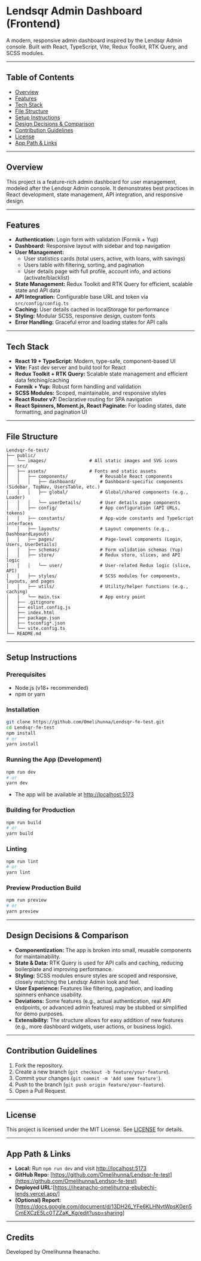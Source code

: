 # Lendsqr Admin Dashboard (Frontend)

A modern, responsive admin dashboard inspired by the Lendsqr Admin console. Built with React, TypeScript, Vite, Redux Toolkit, RTK Query, and SCSS modules.

---

## Table of Contents
- [Overview](#overview)
- [Features](#features)
- [Tech Stack](#tech-stack)
- [File Structure](#file-structure)
- [Setup Instructions](#setup-instructions)
- [Design Decisions & Comparison](#design-decisions--comparison)
- [Contribution Guidelines](#contribution-guidelines)
- [License](#license)
- [App Path & Links](#app-path--links)

---

## Overview

This project is a feature-rich admin dashboard for user management, modeled after the Lendsqr Admin console. It demonstrates best practices in React development, state management, API integration, and responsive design.

---

## Features
- **Authentication:** Login form with validation (Formik + Yup)
- **Dashboard:** Responsive layout with sidebar and top navigation
- **User Management:**
  - User statistics cards (total users, active, with loans, with savings)
  - Users table with filtering, sorting, and pagination
  - User details page with full profile, account info, and actions (activate/blacklist)
- **State Management:** Redux Toolkit and RTK Query for efficient, scalable state and API data
- **API Integration:** Configurable base URL and token via `src/config/config.ts`
- **Caching:** User details cached in localStorage for performance
- **Styling:** Modular SCSS, responsive design, custom fonts
- **Error Handling:** Graceful error and loading states for API calls

---

## Tech Stack
- **React 19 + TypeScript:** Modern, type-safe, component-based UI
- **Vite:** Fast dev server and build tool for React
- **Redux Toolkit + RTK Query:** Scalable state management and efficient data fetching/caching
- **Formik + Yup:** Robust form handling and validation
- **SCSS Modules:** Scoped, maintainable, and responsive styles
- **React Router v7:** Declarative routing for SPA navigation
- **React Spinners, Moment.js, React Paginate:** For loading states, date formatting, and pagination UI

---

## File Structure

```
Lendsqr-fe-test/
├── public/
│   └── images/                # All static images and SVG icons
├── src/
│   ├── assets/                # Fonts and static assets
│   │   ├── components/            # Reusable React components
│   │   │   ├── dashboard/         # Dashboard-specific components (Sidebar, TopNav, UsersTable, etc.)
│   │   │   ├── global/            # Global/shared components (e.g., Loader)
│   │   │   └── userDetails/       # User details page components
│   │   ├── config/                # App configuration (API URLs, tokens)
│   │   ├── constants/             # App-wide constants and TypeScript interfaces
│   │   ├── layouts/               # Layout components (e.g., DashboardLayout)
│   │   ├── pages/                 # Page-level components (Login, Users, UserDetails)
│   │   ├── schemas/               # Form validation schemas (Yup)
│   │   ├── store/                 # Redux store, slices, and API logic
│   │   │   └── user/              # User-related Redux logic (slice, API)
│   │   ├── styles/                # SCSS modules for components, layouts, and pages
│   │   ├── utils/                 # Utility/helper functions (e.g., caching)
│   │   └── main.tsx               # App entry point
│   ├── .gitignore
│   ├── eslint.config.js
│   ├── index.html
│   ├── package.json
│   ├── tsconfig*.json
│   └── vite.config.ts
└── README.md
```

---

## Setup Instructions

### Prerequisites
- Node.js (v18+ recommended)
- npm or yarn

### Installation
```bash
git clone https://github.com/Omelihunna/Lendsqr-fe-test.git
cd Lendsqr-fe-test
npm install
# or
yarn install
```

### Running the App (Development)
```bash
npm run dev
# or
yarn dev
```
- The app will be available at [http://localhost:5173](http://localhost:5173)

### Building for Production
```bash
npm run build
# or
yarn build
```

### Linting
```bash
npm run lint
# or
yarn lint
```

### Preview Production Build
```bash
npm run preview
# or
yarn preview
```

---

## Design Decisions & Comparison
- **Componentization:** The app is broken into small, reusable components for maintainability.
- **State & Data:** RTK Query is used for API calls and caching, reducing boilerplate and improving performance.
- **Styling:** SCSS modules ensure styles are scoped and responsive, closely matching the Lendsqr Admin look and feel.
- **User Experience:** Features like filtering, pagination, and loading spinners enhance usability.
- **Deviations:** Some features (e.g., actual authentication, real API endpoints, or advanced admin features) may be stubbed or simplified for demo purposes.
- **Extensibility:** The structure allows for easy addition of new features (e.g., more dashboard widgets, user actions, or business logic).

---

## Contribution Guidelines
1. Fork the repository.
2. Create a new branch (`git checkout -b feature/your-feature`).
3. Commit your changes (`git commit -m 'Add some feature'`).
4. Push to the branch (`git push origin feature/your-feature`).
5. Open a Pull Request.

---

## License

This project is licensed under the MIT License. See [LICENSE](./LICENSE) for details.

---

## App Path & Links
- **Local:** Run `npm run dev` and visit [http://localhost:5173](http://localhost:5173)
- **GitHub Repo:** [https://github.com/Omelihunna/Lendsqr-fe-test](https://github.com/Omelihunna/Lendsqr-fe-test)
- **Deployed URL:**[https://iheanacho-omelihunna-ebubechi-lends.vercel.app/]
- **(Optional) Report:** [https://docs.google.com/document/d/13DH26_YFe6KLHNvtWpsK0en5CmEXCzE5Lc0TZZaK_Kg/edit?usp=sharing]

---

## Credits

Developed by Omelihunna Iheanacho.
